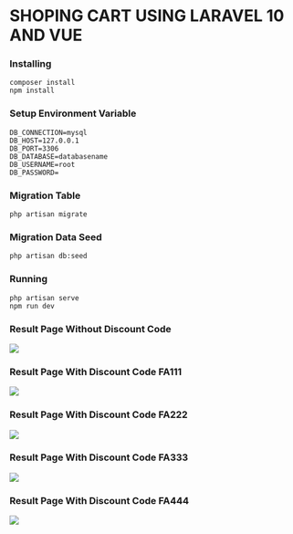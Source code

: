 # SHOPING CART USING LARAVEL 10 AND VUE
### Installing 
```
composer install
npm install
```


### Setup Environment Variable
```
DB_CONNECTION=mysql
DB_HOST=127.0.0.1
DB_PORT=3306
DB_DATABASE=databasename
DB_USERNAME=root
DB_PASSWORD=
```

### Migration Table
```
php artisan migrate
```
### Migration Data Seed
```
php artisan db:seed
```
### Running 
```
php artisan serve   
npm run dev
```
### Result Page  Without Discount Code
<img src="https://preview.ibb.co/MnG4xdn/nodiscount.png"/>

### Result Page  With Discount Code FA111
<img src="https://i.ibb.co/G2YSfMc/fa111.png"/>

### Result Page  With Discount Code FA222
<img src="https://i.ibb.co/fD0DgXN/fa222.png"/>

### Result Page  With Discount Code FA333
<img src="https://i.ibb.co/BcKHL9n/fa333.png"/>

### Result Page  With Discount Code FA444
<img src="https://i.ibb.co/WGdz1cW/fa444.png"/>
